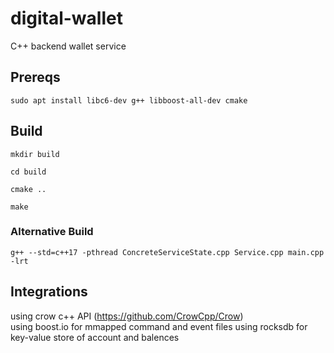# digital-wallet  
C++ backend wallet service

## Prereqs  
```
sudo apt install libc6-dev g++ libboost-all-dev cmake  
```

## Build  
```
mkdir build  
```
```
cd build  
```
```
cmake ..  
```
```
make  
```

### Alternative Build  
```
g++ --std=c++17 -pthread ConcreteServiceState.cpp Service.cpp main.cpp -lrt  
```
## Integrations  
using crow c++ API (https://github.com/CrowCpp/Crow)  
using boost.io for mmapped command and event files
using rocksdb for key-value store of account and balences
